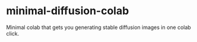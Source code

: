# minimal-diffusion-colab
Minimal colab that gets you generating stable diffusion images in one colab click.
